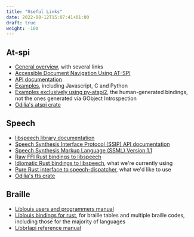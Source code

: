 ```yaml
---
title: "Useful Links"
date: 2022-08-12T15:07:41+01:00
draft: true
weight: -100
---
```


## At-spi

* [General overview](https://www.freedesktop.org/wiki/Accessibility/AT-SPI2/), with several links
* [Accessible Document Navigation Using AT-SPI](https://accessibility.linuxfoundation.org/a11yspecs/atspi/adoc/ADOC_ATSPI.html#rendering)
* [API documentation](https://www.manpagez.com/html/libatspi/libatspi-2.10.1/ch01.php)
* [Examples](https://github.com/infapi00/at-spi2-examples), including Javascript, C and Python
* [Examples exclusively using py-atspi2](https://www.freedesktop.org/wiki/Accessibility/PyAtSpi2Example/), the human-generated bindings, not the ones generated via GObject Introspection
* [Odilia's atspi crate](https://github.com/odilia-app/odilia/tree/main/atspi)

## Speech

* [libspeech library documentation](http://htmlpreview.github.io/?https://github.com/brailcom/speechd/blob/master/doc/speech-dispatcher.html)
* [Speech Synthesis Interface Protocol (SSIP) API documentation](http://htmlpreview.github.io/?https://github.com/brailcom/speechd/blob/master/doc/ssip.html)
* [Speech Synthesis Markup Language (SSML) Version 1.1](https://www.w3.org/TR/speech-synthesis/)
* [Raw FFI Rust bindings to libspeech](https://crates.io/crates/speech-dispatcher-sys)
* [Idiomatic Rust bindings to libspeech](https://crates.io/crates/speech-dispatcher), what we're currently using
* [Pure Rust interface to speech-dispatcher](https://crates.io/crates/ssip-client), what we'd like to use
* [Odilia's tts crate](https://github.com/odilia-app/odilia/tree/main/tts)

## Braille

* [Liblouis users and programmers manual](http://liblouis.org/documentation/liblouis.html)
* [Liblouis bindings for rust](https://github.com/whentze/liblouis-rust), for braille tables and multiple braille codes, including those for the majority of languages
* [Libbrlapi reference manual](https://brltty.app/doc/Manual-BrlAPI/English/BrlAPI.html)
